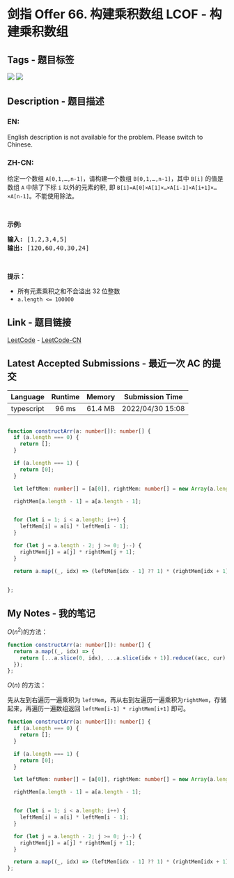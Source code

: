 
# 剑指 Offer 66. 构建乘积数组 LCOF - 构建乘积数组

## Tags - 题目标签

 <img src="https://img.shields.io/badge/Array-数组-blue.svg">   <img src="https://img.shields.io/badge/Prefix Sum-前缀和-blue.svg">  


## Description - 题目描述

### EN:
English description is not available for the problem. Please switch to Chinese.

### ZH-CN:
<p>给定一个数组 <code>A[0,1,…,n-1]</code>，请构建一个数组 <code>B[0,1,…,n-1]</code>，其中 <code>B[i]</code> 的值是数组 <code>A</code> 中除了下标 <code>i</code> 以外的元素的积, 即 <code>B[i]=A[0]×A[1]×…×A[i-1]×A[i+1]×…×A[n-1]</code>。不能使用除法。</p>

<p> </p>

<p><strong>示例:</strong></p>

<pre>
<strong>输入:</strong> [1,2,3,4,5]
<strong>输出:</strong> [120,60,40,30,24]</pre>

<p> </p>

<p><strong>提示：</strong></p>

<ul>
	<li>所有元素乘积之和不会溢出 32 位整数</li>
	<li><code>a.length <= 100000</code></li>
</ul>



## Link - 题目链接

[LeetCode](https://leetcode.com/problems/gou-jian-cheng-ji-shu-zu-lcof/description/)  -  [LeetCode-CN](https://leetcode-cn.com/problems/gou-jian-cheng-ji-shu-zu-lcof/description/)
## Latest Accepted Submissions - 最近一次 AC 的提交


| Language | Runtime | Memory | Submission Time |
|:---:|:---:|:---:|:---:|
| typescript  | 96 ms | 61.4 MB | 2022/04/30 15:08 |

```typescript

function constructArr(a: number[]): number[] {
  if (a.length === 0) {
    return [];
  }

  if (a.length === 1) {
    return [0];
  }

  let leftMem: number[] = [a[0]], rightMem: number[] = new Array(a.length);

  rightMem[a.length - 1] = a[a.length - 1];


  for (let i = 1; i < a.length; i++) {
    leftMem[i] = a[i] * leftMem[i - 1];
  }

  for (let j = a.length - 2; j >= 0; j--) {
    rightMem[j] = a[j] * rightMem[j + 1];
  }

  return a.map((_, idx) => (leftMem[idx - 1] ?? 1) * (rightMem[idx + 1] ?? 1));


};

```
## My Notes - 我的笔记


$O(n^2)$的方法：

```typescript
function constructArr(a: number[]): number[] {
  return a.map((_, idx) => {
    return [...a.slice(0, idx), ...a.slice(idx + 1)].reduce((acc, cur) => acc * cur, 1);
  });
};
```

$O(n)$ 的方法：

先从左到右遍历一遍乘积为 `leftMem`，再从右到左遍历一遍乘积为`rightMem`，存储起来，再遍历一遍数组返回 `leftMem[i-1] * rightMem[i+1]` 即可。

```typescript
function constructArr(a: number[]): number[] {
  if (a.length === 0) {
    return [];
  }

  if (a.length === 1) {
    return [0];
  }

  let leftMem: number[] = [a[0]], rightMem: number[] = new Array(a.length);

  rightMem[a.length - 1] = a[a.length - 1];


  for (let i = 1; i < a.length; i++) {
    leftMem[i] = a[i] * leftMem[i - 1];
  }

  for (let j = a.length - 2; j >= 0; j--) {
    rightMem[j] = a[j] * rightMem[j + 1];
  }

  return a.map((_, idx) => (leftMem[idx - 1] ?? 1) * (rightMem[idx + 1] ?? 1));
};
```


